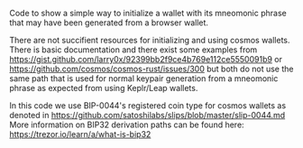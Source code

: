 Code to show a simple way to initialize a wallet with its mneomonic phrase that may have been generated from a browser wallet.

There are not succifient resources for initializing and using cosmos wallets.
There is basic documentation and there exist some examples from
https://gist.github.com/larry0x/92399bb2f9ce4b769e112ce5550091b9 or 
https://github.com/cosmos/cosmos-rust/issues/300 
but both do not use the same path that is used for normal keypair generation from a mneomonic phrase as expected from using Keplr/Leap wallets.


In this code we use BIP-0044's registered coin type for cosmos wallets as denoted in 
https://github.com/satoshilabs/slips/blob/master/slip-0044.md
More information on BIP32 derivation paths can be found here:
https://trezor.io/learn/a/what-is-bip32

